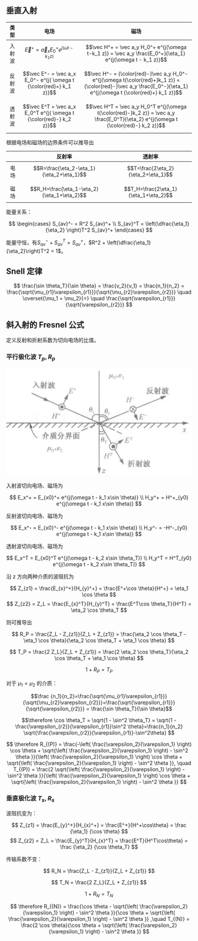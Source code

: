 ## 垂直入射


|类型|电场|磁场|
|:-:|:-:|:-:|
|入射波|$$\vec E^+ = \vec a_x E_0^+ e^{j(\omega t - k_1 z)}$$|$$\vec H^+ = \vec a_y H_0^+ e^{j(\omega t-k_1 z)} = \vec a_y \frac{E_0^+}{\eta_1} e^{j(\omega t - k_1 z)}$$|
|反射波|$$\vec E^- = \vec a_x E_0^- e^{j( \omega t {\color{red}+} k_1 z)}$$|$$\vec H^- = {\color{red}-}\vec a_y H_0^- e^{j(\omega t{\color{red}+}k_1 z)} = {\color{red}-}\vec a_y \frac{E_0^-}{\eta_1} e^{j(\omega t {\color{red}+} k_1 z)}$$|
|透射波|$$\vec E^T = \vec a_x E_0^T e^{j( \omega t {\color{red}-} k_2 z)}$$|$$\vec H^T = \vec a_y H_0^T e^{j(\omega t{\color{red}-}k_2 z)} = \vec a_y \frac{E_0^T}{\eta_2} e^{j(\omega t {\color{red}-} k_2 z)}$$|

根据电场和磁场的边界条件可以推导出

| |反射率|透射率|
|:-:|:-:|:-:|
|电场|$$R=\frac{\eta_2-\eta_1}{\eta_2+\eta_1}$$|$$T=\frac{2\eta_2}{\eta_2+\eta_1}$$|
|磁场|$$R_H=\frac{\eta_1-\eta_2}{\eta_1+\eta_2}$$|$$T_H=\frac{2\eta_1}{\eta_1+\eta_2}$$|

能量关系：

$$
\begin{cases}
S_{av}^- = R^2 S_{av}^+ \\
S_{av}^T = \left(\dfrac{\eta_1}{\eta_2} \right)T^2 S_{av}^+
\end{cases}
$$

能量守恒，有$S_{av}^- + S_{av}^T = S_{av}^+$，$R^2 + \left(\dfrac{\eta_1}{\eta_2}\right)T^2 = 1$。

## Snell 定律

$$
\frac{\sin \theta_T}{\sin \theta} = \frac{v_2}{v_1} = \frac{n_1}{n_2} = \frac{\sqrt{\mu_{r1}\varepsilon_{r1}}}{\sqrt{\mu_{r2}\varepsilon_{r2}}} \quad \overset{\mu_1 = \mu_2}{=} \quad \frac{\sqrt{\varepsilon_{r1}}}{\sqrt{\varepsilon_{r2}}}
$$

## 斜入射的 Fresnel 公式


定义反射和折射系数为切向电场的比值。

### 平行极化波 $T_p, R_p$

![](files/Pasted%20image%2020240610130409.png)

入射波切向电场、磁场为

$$
E_x^+ = E_{x0}^+ e^{j(\omega t - k_1 x\sin \theta)} \\
H_y^+ = H^+_{y0} e^{j(\omega t - k_1 x\sin \theta)}
$$

反射波切向电场、磁场为

$$
E_x^- = E_{x0}^- e^{j(\omega t - k_1 x\sin \theta)} \\
H_y^- = -H^-_{y0} e^{j(\omega t - k_1 x\sin \theta)}
$$

透射波切向电场、磁场为

$$
E_x^T = E_{x0}^T e^{j(\omega t - k_2 x\sin \theta_T)} \\
H_y^T = H^T_{y0} e^{j(\omega t - k_2 x\sin \theta_T)}
$$

沿 z 方向两种介质的波阻抗为

$$
Z_{z1} = \frac{E_{x}^+}{H_{y}^+} = \frac{E^+\cos \theta}{H^+} = \eta_1 \cos \theta
$$
$$
Z_{z2} = Z_L = \frac{E_{x}^T}{H_{y}^T} = \frac{E^T\cos \theta_T}{H^T} = \eta_2 \cos \theta_T
$$

则可推导出


$$
R_P = \frac{Z_L - Z_{z1}}{Z_L + Z_{z1}} = \frac{\eta_2 \cos \theta_T - \eta_1 \cos \theta}{\eta_2 \cos \theta_T + \eta_1 \cos \theta}
$$

$$
T_P = \frac{2 Z_L}{Z_L + Z_{z1}} = \frac{2 \eta_2 \cos \theta_T}{\eta_2 \cos \theta_T + \eta_1 \cos \theta}
$$


$$1+R_P=T_P$$

对于 $\mu_1 = \mu_2$ 的介质：

$$\frac {n_1}{n_2}=\frac{\sqrt{\mu_{r1}\varepsilon_{r1}}}{\sqrt{\mu_{r2}\varepsilon_{r2}}}=\frac{\sqrt{\varepsilon_{r1}}}{\sqrt{\varepsilon_{r2}}} = \frac{\sin \theta_T}{\sin \theta}$$

$$\therefore \cos \theta_T = \sqrt{1 - \sin^2 \theta_T} = \sqrt{1 - \frac{\varepsilon_{r2}}{\varepsilon_{r1}}\sin^2 \theta}=\frac{n_1}{n_2} \sqrt{\frac{\varepsilon_{r2}}{\varepsilon_{r1}}-\sin^2\theta}
$$

$$
\therefore R_{(P)} = \frac{-\left( \frac{\varepsilon_2}{\varepsilon_1} \right) \cos \theta + \sqrt{\left( \frac{\varepsilon_2}{\varepsilon_1} \right) - \sin^2 \theta }}{\left( \frac{\varepsilon_2}{\varepsilon_1} \right) \cos \theta + \sqrt{\left( \frac{\varepsilon_2}{\varepsilon_1} \right) - \sin^2 \theta }}, \quad
T_{(P)} = \frac{2 \sqrt{\left( \frac{\varepsilon_2}{\varepsilon_1} \right) - \sin^2 \theta }}{\left( \frac{\varepsilon_2}{\varepsilon_1} \right) \cos \theta + \sqrt{\left( \frac{\varepsilon_2}{\varepsilon_1} \right) - \sin^2 \theta }}
$$

### 垂直极化波 $T_s, R_s$

波阻抗变为：

$$
Z_{z1} = \frac{E_{y}^+}{H_{x}^+}  = \frac{E^+}{H^+\cos\theta} = \frac {\eta_1} {\cos \theta}
$$
$$
Z_{z2} = Z_L = \frac{E_{y}^T}{H_{x}^T} = \frac{E^T}{H^T\cos\theta} = \frac {\eta_2} {\cos \theta_T}
$$

传输系数不变：

$$
R_N = \frac{Z_L - Z_{z1}}{Z_L + Z_{z1}}
$$

$$
T_N = \frac{2 Z_L}{Z_L + Z_{z1}}
$$

$$
1+R_N=T_N
$$


$$
\therefore R_{(N)} = \frac{\cos \theta - \sqrt{\left( \frac{\varepsilon_2}{\varepsilon_1} \right) - \sin^2 \theta }}{\cos \theta + \sqrt{\left( \frac{\varepsilon_2}{\varepsilon_1} \right) - \sin^2 \theta }} ,\quad T_{(N)} = \frac{2 \cos \theta}{\cos \theta + \sqrt{\left( \frac{\varepsilon_2}{\varepsilon_1} \right) - \sin^2 \theta }} 
$$
